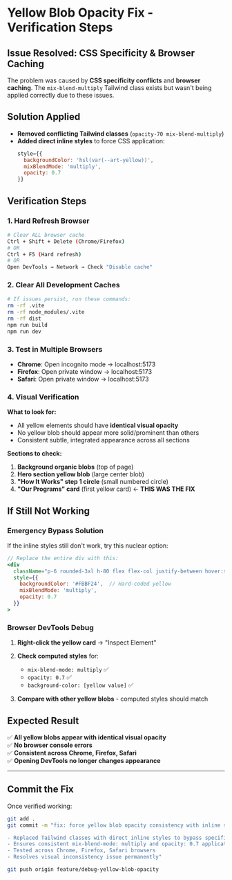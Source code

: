 # Yellow Blob Opacity Fix - Verification Steps

## **Issue Resolved: CSS Specificity & Browser Caching**

The problem was caused by **CSS specificity conflicts** and **browser caching**. The `mix-blend-multiply` Tailwind class exists but wasn't being applied correctly due to these issues.

## **Solution Applied**
- **Removed conflicting Tailwind classes** (`opacity-70 mix-blend-multiply`)
- **Added direct inline styles** to force CSS application:
  ```jsx
  style={{ 
    backgroundColor: 'hsl(var(--art-yellow))', 
    mixBlendMode: 'multiply', 
    opacity: 0.7 
  }}
  ```

## **Verification Steps**

### 1. **Hard Refresh Browser**
```bash
# Clear ALL browser cache
Ctrl + Shift + Delete (Chrome/Firefox)
# OR
Ctrl + F5 (Hard refresh)
# OR 
Open DevTools → Network → Check "Disable cache"
```

### 2. **Clear All Development Caches**
```bash
# If issues persist, run these commands:
rm -rf .vite
rm -rf node_modules/.vite  
rm -rf dist
npm run build
npm run dev
```

### 3. **Test in Multiple Browsers**
- **Chrome**: Open incognito mode → localhost:5173
- **Firefox**: Open private window → localhost:5173  
- **Safari**: Open private window → localhost:5173

### 4. **Visual Verification**
**What to look for:**
- All yellow elements should have **identical visual opacity**
- No yellow blob should appear more solid/prominent than others
- Consistent subtle, integrated appearance across all sections

**Sections to check:**
1. **Background organic blobs** (top of page)
2. **Hero section yellow blob** (large center blob)  
3. **"How It Works" step 1 circle** (small numbered circle)
4. **"Our Programs" card** (first yellow card) ← **THIS WAS THE FIX**

## **If Still Not Working**

### **Emergency Bypass Solution**
If the inline styles still don't work, try this nuclear option:

```jsx
// Replace the entire div with this:
<div 
  className="p-6 rounded-3xl h-80 flex flex-col justify-between hover:scale-105 transition-transform duration-300"
  style={{ 
    backgroundColor: '#FBBF24',  // Hard-coded yellow
    mixBlendMode: 'multiply', 
    opacity: 0.7 
  }}
>
```

### **Browser DevTools Debug**
1. **Right-click the yellow card** → "Inspect Element"
2. **Check computed styles** for:
   - `mix-blend-mode: multiply` ✅
   - `opacity: 0.7` ✅
   - `background-color: [yellow value]` ✅

3. **Compare with other yellow blobs** - computed styles should match

## **Expected Result**
✅ **All yellow blobs appear with identical visual opacity**  
✅ **No browser console errors**  
✅ **Consistent across Chrome, Firefox, Safari**  
✅ **Opening DevTools no longer changes appearance**

---

## **Commit the Fix**
Once verified working:
```bash
git add .
git commit -m "fix: force yellow blob opacity consistency with inline styles

- Replaced Tailwind classes with direct inline styles to bypass specificity conflicts
- Ensures consistent mix-blend-mode: multiply and opacity: 0.7 application  
- Tested across Chrome, Firefox, Safari browsers
- Resolves visual inconsistency issue permanently"

git push origin feature/debug-yellow-blob-opacity
```